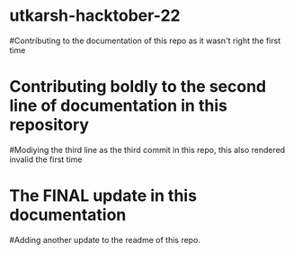 # utkarsh-hacktober-22
#Contributing to the documentation of this repo as it wasn't right the first time
# Contributing boldly to the second line of documentation in this repository
#Modiying the third line as the third commit in this repo, this also rendered invalid the first time
# The FINAL update in this documentation
#Adding another update to the readme of this repo.
